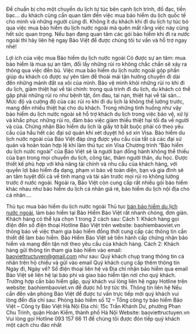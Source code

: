 Để chuẩn bị cho một chuyến du lịch tự túc bên cạnh lịch trình, đồ đạc, tiền bạc… du khách cũng cần quan tâm đến việc mua bảo hiểm du lịch quốc tế cho mình và những người cùng đi. Không ít du khách khi đi du lịch tự túc bỏ qua việc mua bảo hiểm du lịch nước ngoài mà quên mất rằng việc này cũng hết sức quan trọng.
Nếu bạn đang quan tâm các gói bảo hiểm khi đi ra nước ngoài thì hãy liên hệ ngay Bảo Việt để được chúng tôi tư vấn và hỗ trợ ngay nhé!

Lợi ích của việc mua Bảo hiểm du lịch nước ngoài
Có được sự an tâm: mua bảo hiểm là mua sự an tâm, đổi lấy những rủi ro không chắc chắn sẽ xảy ra thông qua việc đền bù. Việc mua bảo hiểm du lịch nước ngoài góp phần giúp du khách có được sự yên tâm để thoải mái tận hưởng chuyến đi dài đến những mảnh đất xa xôi của mình.
Bảo vệ mình khỏi những rủi ro khi đi du lịch, giảm thiệt hại về tài chính: trong quá trình đi du lịch, du khách có thể gặp phải những rủi ro như bệnh tật, ốm đau, tai nạn, thiệt hại về tài sản… 
Mức độ và cường độ của các rủi ro khi đi du lịch là không thể lường trước, mang đến nhiều thiệt hại cho du khách. Trong những tình huống như vậy bảo hiểm du lịch nước ngoài sẽ hỗ trợ khách du lịch trong việc bảo vệ, xử lý và khắc phục những rủi ro, đảm bảo việc giảm thiểu thiệt hại tối đa về người và của.
Chứng nhận Bảo hiểm du lịch là giấy tờ bắt buộc phải có theo yêu cầu của hầu hết các đại sứ quán khi xét duyệt hồ sơ xin Visa. Bảo hiểm du lịch nước ngoài của Bảo Việt đáp ứng được yêu cầu của tất cả các đại sứ quán và hoàn toàn hợp lệ khi làm thủ tục xin Visa
Chương trình “Bảo hiểm du lịch nước ngoài” của Bảo Việt sẽ là người bạn đồng hành không thể thiếu của bạn trong mọi chuyến du lịch, công tác, thăm người thân, du học. 
Được thiết kế phù hợp với khả năng tài chính và nhu cầu của khách hàng, với quyền lợi bảo hiểm đa dạng, phạm vi bảo vệ toàn diện, bạn và gia đình sẽ an tâm tuyệt đối cả về tính mạng và tài sản trước mọi rủi ro không lường trước ở nước ngoài.
Ngoài ra, Bảo Việt còn cung cấp rất nhiều gói bảo hiểm khác nhau như bảo hiểm du lịch cá nhân giá rẻ, bảo hiểm du lịch nội địa cho cá nhân….

Thủ tục mua bảo hiểm du lịch nước ngoài
Thủ tục [bán bảo hiểm du lịch nước ngoài](https://baoviettructuyen.vn/ban-bao-hiem-du-lich-nuoc-ngoai-id759.html), làm bảo hiểm tại Bảo Hiểm Bảo Việt rất nhanh chóng, đơn giản. Khách hàng có thể lựa chọn 1 trong 2 cách sau:
Cách 1:
Khách hàng gọi điện đến số điện thoại Hotline Bảo Việt trên website: baohiembaoviet.vn thông báo về việc tham gia bảo hiểm đồng thời cung cấp các thông tin cần thiết để làm bảo hiểm. Bảo Hiểm Bảo Việt sẽ tiến hành cấp chứng nhận bảo hiểm và mang đến tận nơi theo yêu cầu của khách hàng.
Cách 2:
Khách hàng gửi thông tin tham gia bảo hiểm vào email: baoviettructuyen@gmail.com như sau:
Quý khách chụp trang thông tin cá nhân trên hộ chiếu và gửi vào email
Quý khách cung cấp thêm thông tin Ngày đi, Ngày về? Số điện thoại liên hệ và Địa chỉ nhận bảo hiểm qua email
Bảo Việt sẽ liên hệ lại báo phí và giao bảo hiểm tận nơi cho quý khách. Trường hợp cần bảo hiểm gấp, quý khách vui lòng liên hệ ngay Hotline trên website: baohiembaoviet.vn để được hỗ trợ tức thì. 
Thông tin liên hệ
Nếu cần đến văn phòng Bảo Việt để được tư vấn trực tiếp mời quý khách vui lòng đến địa chỉ sau:
Phòng bảo hiểm số 12 – Tổng công ty bảo hiểm Bảo Việt – Công ty Bảo Việt Hà Nội
Địa chỉ: 15c Trần Khánh Dư, phường Phan Chu Trinh, quận Hoàn Kiếm, thành phố Hà Nội
Website: baoviettructuyen.vn
Vui lòng gọi Hotline  093 157 66 11 để chúng tôi được đón tiếp quý khách một cách chu đáo nhất
